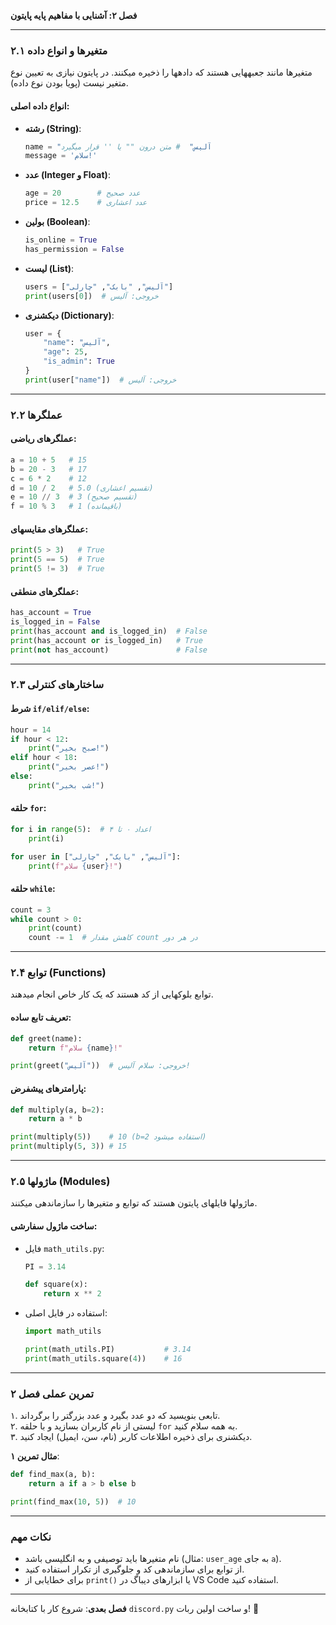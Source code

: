 **فصل ۲: آشنایی با مفاهیم پایه پایتون**  

---

### **۲.۱ متغیرها و انواع داده**  
متغیرها مانند جعبههایی هستند که دادهها را ذخیره میکنند. در پایتون نیازی به تعیین نوع متغیر نیست (پویا بودن نوع داده).  

#### **انواع داده اصلی**:  
- **رشته (String)**:  
  ```python
  name = "آلیس"  # متن درون "" یا '' قرار میگیرد
  message = 'سلام!'
  ```

- **عدد (Integer و Float)**:  
  ```python
  age = 20        # عدد صحیح
  price = 12.5    # عدد اعشاری
  ```

- **بولین (Boolean)**:  
  ```python
  is_online = True
  has_permission = False
  ```

- **لیست (List)**:  
  ```python
  users = ["آلیس", "بابک", "چارلی"]
  print(users[0])  # خروجی: آلیس
  ```

- **دیکشنری (Dictionary)**:  
  ```python
  user = {
      "name": "آلیس",
      "age": 25,
      "is_admin": True
  }
  print(user["name"])  # خروجی: آلیس
  ```

---

### **۲.۲ عملگرها**  
#### **عملگرهای ریاضی**:  
```python
a = 10 + 5   # 15
b = 20 - 3   # 17
c = 6 * 2    # 12
d = 10 / 2   # 5.0 (تقسیم اعشاری)
e = 10 // 3  # 3 (تقسیم صحیح)
f = 10 % 3   # 1 (باقیمانده)
```

#### **عملگرهای مقایسهای**:  
```python
print(5 > 3)   # True
print(5 == 5)  # True
print(5 != 3)  # True
```

#### **عملگرهای منطقی**:  
```python
has_account = True
is_logged_in = False
print(has_account and is_logged_in)  # False
print(has_account or is_logged_in)   # True
print(not has_account)               # False
```

---

### **۲.۳ ساختارهای کنترلی**  
#### **شرط `if/elif/else`**:  
```python
hour = 14
if hour < 12:
    print("صبح بخیر!")
elif hour < 18:
    print("عصر بخیر!")
else:
    print("شب بخیر!")
```

#### **حلقه `for`**:  
```python
for i in range(5):  # اعداد ۰ تا ۴
    print(i)

for user in ["آلیس", "بابک", "چارلی"]:
    print(f"سلام {user}!")
```

#### **حلقه `while`**:  
```python
count = 3
while count > 0:
    print(count)
    count -= 1  # کاهش مقدار count در هر دور
```

---

### **۲.۴ توابع (Functions)**  
توابع بلوکهایی از کد هستند که یک کار خاص انجام میدهند.  

#### **تعریف تابع ساده**:  
```python
def greet(name):
    return f"سلام {name}!"

print(greet("آلیس"))  # خروجی: سلام آلیس!
```

#### **پارامترهای پیشفرض**:  
```python
def multiply(a, b=2):
    return a * b

print(multiply(5))    # 10 (b=2 استفاده میشود)
print(multiply(5, 3)) # 15
```

---

### **۲.۵ ماژولها (Modules)**  
ماژولها فایلهای پایتون هستند که توابع و متغیرها را سازماندهی میکنند.  

#### **ساخت ماژول سفارشی**:  
- فایل `math_utils.py`:  
  ```python
  PI = 3.14

  def square(x):
      return x ** 2
  ```

- استفاده در فایل اصلی:  
  ```python
  import math_utils

  print(math_utils.PI)           # 3.14
  print(math_utils.square(4))    # 16
  ```

---

### **تمرین عملی فصل ۲**  
۱. تابعی بنویسید که دو عدد بگیرد و عدد بزرگتر را برگرداند.  
۲. لیستی از نام کاربران بسازید و با حلقه `for` به همه سلام کنید.  
۳. دیکشنری برای ذخیره اطلاعات کاربر (نام، سن، ایمیل) ایجاد کنید.  

**مثال تمرین ۱**:  
```python
def find_max(a, b):
    return a if a > b else b

print(find_max(10, 5))  # 10
```

---

### **نکات مهم**  
- نام متغیرها باید توصیفی و به انگلیسی باشد (مثال: `user_age` به جای `a`).  
- از توابع برای سازماندهی کد و جلوگیری از تکرار استفاده کنید.  
- برای خطایابی از `print()` یا ابزارهای دیباگ در VS Code استفاده کنید.  

---

**فصل بعدی**: شروع کار با کتابخانه `discord.py` و ساخت اولین ربات! 🚀